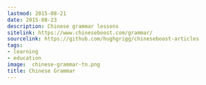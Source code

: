 ```yaml
---
lastmod: 2015-08-21
date: 2015-08-23
description: Chinese grammar lessons
sitelink: https://www.chineseboost.com/grammar/
sourcelink: https://github.com/hughgrigg/chineseboost-articles
tags:
- learning
- education
image:  chinese-grammar-tn.png
title: Chinese Grammar
---
```

